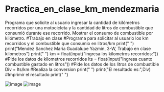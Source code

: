# Practica_en_clase_km_mendezmaria
Programa que solicite al usuario ingresar la cantidad de kilómetros recorridos por una motocicleta y la cantidad de litros de combustible que consumió durante ese recorrido. Mostrar el consumo de combustible por kilómetro.
#Trabajo en clase 
#Programa para solicitar al usuario los km recorridos y el combustible que consumio en litros/km
print(" ")
print("Mendez Sanchez Maria Guadalupe Yazmin, 3-W, Trabajo en clase kilometros")
print(" ")
km = float(input("Ingresa los kilometros recorridos:"))                #Pide los datos de kilometros recorridos
lts = float(input("Ingresa cuanto combustible gastado en litros"))     #Pide los datos de los litros de combustible
Div = lts/km                                                           #Realiza la conversion 
print(" ")
print("El resultado es:",Div)                                          #Imprimir el resultado
print(" ")

![image](https://github.com/user-attachments/assets/4bd18a55-d9fc-4d57-bbae-080bb112b0f5)
![image](https://github.com/user-attachments/assets/3ec21e6a-487a-4d61-a736-1e9da2414e11)
